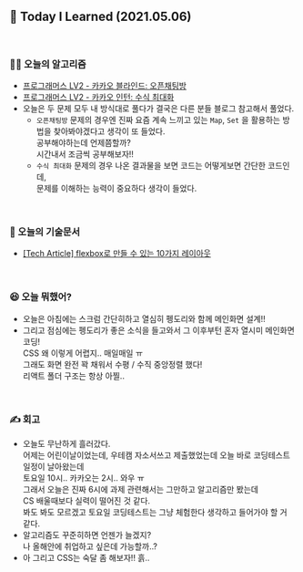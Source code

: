 ## 🚀 Today I Learned (2021.05.06)

<br/>

### **👨‍💻 오늘의 알고리즘**

-   [프로그래머스 LV2 - 카카오 블라인드: 오픈채팅방](https://programmers.co.kr/learn/courses/30/lessons/42888)
-   [프로그래머스 LV2 - 카카오 인턴: 수식 최대화](https://programmers.co.kr/learn/courses/30/lessons/67257)
-   오늘은 두 문제 모두 내 방식대로 풀다가 결국은 다른 분들 블로그 참고해서 풀었다.
    -   `오픈채팅방` 문제의 경우엔 진짜 요즘 계속 느끼고 있는 `Map`, `Set` 을 활용하는 방법을 찾아봐야겠다고 생각이 또 들었다.  
         공부해야하는데 언제쯤할까?  
         시간내서 조금씩 공부해보자!!
    -   `수식 최대화` 문제의 경우 나온 결과물을 보면 코드는 어떻게보면 간단한 코드인데,  
         문제를 이해하는 능력이 중요하다 생각이 들었다.

<br/>

### **📑 오늘의 기술문서**

-   [[Tech Article] flexbox로 만들 수 있는 10가지 레이아웃](https://codi-rano.tistory.com/55)

<br/>

### **😆 오늘 뭐했어?**

-   오늘은 아침에는 스크럼 간단히하고 열심히 펭도리와 함께 메인화면 설계!!
-   그리고 점심에는 펭도리가 좋은 소식을 들고와서 그 이후부턴 혼자 열시미 메인화면 코딩!  
    CSS 왜 이렇게 어렵지.. 매일매일 ㅠ  
    그래도 화면 완전 꽉 채워서 수평 / 수직 중앙정렬 했다!  
    리액트 폴더 구조는 항상 아찔..

<br/>

### **✍️ 회고**

-   오늘도 무난하게 흘러갔다.  
    어제는 어린이날이었는데, 우테캠 자소서쓰고 제출했었는데 오늘 바로 코딩테스트 일정이 날아왔는데  
    토요일 10시.. 카카오는 2시.. 와우 ㅠ  
    그래서 오늘은 진짜 6시에 과제 관련해서는 그만하고 알고리즘만 봤는데  
    CS 배울때보다 실력이 떨어진 것 같다.  
    봐도 봐도 모르겠고 토요일 코딩테스트는 그냥 체험한다 생각하고 들어가야 할 거 같다.
-   알고리즘도 꾸준히하면 언젠가 늘겠지?  
    나 올해안에 취업하고 싶은데 가능할까..?
-   아 그리고 CSS는 숙달 좀 해보자!! 흙..
